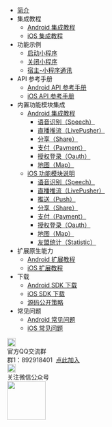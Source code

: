 * [简介](README.md)
* 集成教程
	* [Android 集成教程](UniMPDocs/UseSdk/android.md)
	* [iOS 集成教程](UniMPDocs/UseSdk/ios.md)
* 功能示例
	* [启动小程序](UniMPDocs/Sample/start.md)
	* [关闭小程序](UniMPDocs/Sample/close.md) 
	* [宿主-小程序通讯](UniMPDocs/Sample/event.md) 
* API 参考手册
	* [Android API 参考手册](UniMPDocs/API/android.md)
	* [iOS API 参考手册](UniMPDocs/API/ios.md)
* 内置功能模块集成
	* [Android 集成教程](UniMPDocs/UseModule/android/android.md)
		* [语音识别（Speech）](UniMPDocs/UseModule/android/speech.md)
		* [直播推流（LivePusher）](UniMPDocs/UseModule/android/livepusher.md)
		* [分享（Share）](UniMPDocs/UseModule/android/share.md)
		* [支付（Payment）](UniMPDocs/UseModule/android/payment.md)
		* [授权登录（Oauth）](UniMPDocs/UseModule/android/oauth.md)
		* [地图（Map）](UniMPDocs/UseModule/android/map.md)
	* [iOS 功能模块说明](UniMPDocs/UseModule/ios/ios.md)
		* [语音识别（Speech）](UniMPDocs/UseModule/ios/speech.md)
		* [直播推流（LivePusher）](UniMPDocs/UseModule/ios/livepusher.md)
		* [推送（Push）](UniMPDocs/UseModule/ios/push.md)
		* [分享（Share）](UniMPDocs/UseModule/ios/share.md)
		* [支付（Payment）](UniMPDocs/UseModule/ios/payment.md)
		* [授权登录（Oauth）](UniMPDocs/UseModule/ios/oauth.md)
		* [地图（Map）](UniMPDocs/UseModule/ios/map.md)
		* [友盟统计（Statistic）](UniMPDocs/UseModule/ios/umstatistic.md)
* 扩展原生能力
	* [Android 扩展教程](UniMPDocs/Extension/android.md)
	* [iOS 扩展教程](UniMPDocs/Extension/ios.md)
* 下载
	* [Android SDK 下载](UniMPDocs/SDKDownload/android.md)
	* [iOS SDK 下载](UniMPDocs/SDKDownload/ios.md)
	* [源码公开策略](UniMPDocs/SDKDownload/opensource.md)
* 常见问题
	* [Android 常见问题](UniMPDocs/FAQ/android.md)
	* [iOS 常见问题](UniMPDocs/FAQ/ios.md)
<div class="contact-box">
	<div class="contact-item">
	  <img src="//img-cdn-qiniu.dcloud.net.cn/uniapp/doc/qq@2x.png" width="20" height="20"/>
	  <div class="contact-smg">
	     <div>官方QQ交流群</div>
	  <div>群1：892918401 &nbsp;<a target="_blank" href="//shang.qq.com/wpa/qunwpa?idkey=4b0a7a0f7c73efb5cebb38bb8bf7df262b68a31e0205709467eed8cca8da58d1">点此加入</a></div>
	  </div>
	</div>
  <div class="contact-item">
  	<img src="//img-cdn-qiniu.dcloud.net.cn/uniapp/doc/weixin@2x.png" width="20" height="20"/>
  	<div class="contact-smg">
  		<div>关注微信公众号</div>
  		<img src="https://img-cdn-qiniu.dcloud.net.cn/uniapp/doc/weixin.jpg" width="90" height="90"/>
  	</div>
  </div>
</div>

